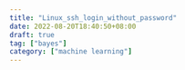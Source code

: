 ```yaml
---
title: "Linux_ssh_login_without_password"
date: 2022-08-20T18:40:50+08:00
draft: true
tag: ["bayes"]
category: ["machine learning"]
---
```



